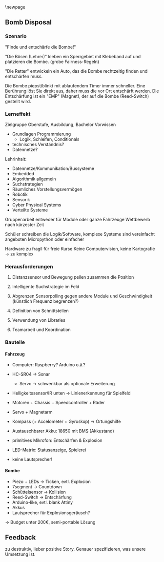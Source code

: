 \newpage

## Bomb Disposal

### Szenario

"Finde und entschärfe die Bombe!"

"Die Bösen (Lehrer)" kleben ein Sperrgebiet mit Klebeband auf und platzieren die Bombe.
(grobe Fairness-Regeln)

"Die Retter" entwickeln ein Auto, das die Bombe rechtzeitig finden und entschärfen muss.

Die Bombe piepst/blinkt mit ablaufendem Timer immer schneller. 
Eine Berührung löst Sie direkt aus, daher muss die vor Ort entschärft werden.
Die Entschärfung ist ein "EMP" (Magnet), der auf die Bombe (Reed-Switch) gestellt wird. 


### Lerneffekt

Zielgruppe Oberstufe, Ausbildung, Bachelor
Vorwissen
- Grundlagen Programmierung
  - Logik, Schleifen, Conditionals
- technisches Verständnis?
- Datennetze?

Lehrinhalt: 
- Datennetze/Kommunikation/Bussysteme
- Embedded
- Algorithmik allgemein
- Suchstrategien
- Räumliches Vorstellungsvermögen
- Robotik
- Sensorik
- Cyber Physical Systems
- Verteilte Systeme

Gruppenarbeit entweder für Module oder ganze Fahrzeuge
Wettbewerb nach kürzester Zeit

Schüler schreiben die Logik/Software, komplexe Systeme sind vereinfacht angeboten
Micropython oder einfacher


Hardware zu fragil für freie Kurse
Keine Computervision, keine Kartografie → zu komplex


### Herausforderungen
1. Distanzsensor und Bewegung peilen zusammen die Position
2. Intelligente Suchstrategie im Feld
3. Abgrenzen Sensorpolling gegen andere Module und Geschwindigkeit (künstlich Frequenz begrenzen?)

4. Definition von Schnittstellen
5. Verwendung von Libraries
6. Teamarbeit und Koordination


### Bauteile

#### Fahrzeug
- Computer: Raspberry? Arduino o.ä.?
- HC-SR04 → Sonar
  - Servo → schwenkbar als optionale Erweiterung
- Helligkeitssensor/IR unten → Linienerkennung für Spielfeld
- Motoren + Chassis + Speedcontroller + Räder
- Servo + Magnetarm
- Kompass (+ Accelometer + Gyroskop) → Ortungshilfe 
- Austauschbarer Akku: 18650 mit BMS (Akkustand)

- primitives Mikrofon: Entschärfen \& Explosion

- LED-Matrix: Statusanzeige, Spielerei
- keine Lautsprecher!


#### Bombe
- Piezo + LEDs → Ticken, evtl. Explosion
- 7segment →  Countdown
- Schüttelsensor → Kollision
- Reed-Switch → Entschärfung
- Arduino-like, evtl. blank Attiny
- Akkus
- Lautsprecher für Explosionsgeräusch?


→ Budget unter 200€, semi-portable Lösung


## Feedback
zu destruktiv, lieber positive Story. Genauer spezifizieren, was unsere Umsetzung ist. 
